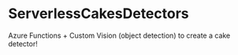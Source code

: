 # ServerlessCakesDetectors
Azure Functions + Custom Vision (object detection) to create a cake detector!
